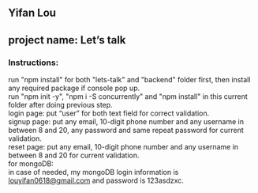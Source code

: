 ## Yifan Lou
## project name: Let’s talk

### Instructions:
run "npm install" for both "lets-talk" and "backend" folder first, then install any required package if console pop up.<br />
run "npm init -y", "npm i -S concurrently" and "npm install" in this current folder after doing previous step.<br />
login page: put “user” for both text field for correct validation.<br />
signup page: put any email, 10-digit phone number and any username in between 8 and 20, any password and same repeat password for current validation.<br />
reset page: put any email, 10-digit phone number and any username in between 8 and 20 for current validation.<br />
for mongoDB:<br />
in case of needed, my mongoDB login information is louyifan0618@gmail.com and password is 123asdzxc. <br />